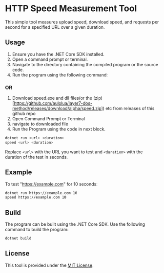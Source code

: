 # HTTP Speed Measurement Tool

This simple tool measures upload speed, download speed, and requests per second for a specified URL over a given duration.

## Usage

1. Ensure you have the .NET Core SDK installed.
2. Open a command prompt or terminal.
3. Navigate to the directory containing the compiled program or the source code.
4. Run the program using the following command:
### OR
1. Download speed.exe and dll files(or the (zip)[https://github.com/aulolua/layer7-dos-method/releases/download/alpha/speed.zip]) etc from releases of this github repo
2. Open Command Prompt or Terminal
3. navigate to downloaded file
4. Run the Program using the code in next block.

```bash
dotnet run <url> <duration>
speed <url> <duration>
```

Replace `<url>` with the URL you want to test and `<duration>` with the duration of the test in seconds.

## Example

To test "https://example.com" for 10 seconds:

```bash
dotnet run https://example.com 10
speed https://example.com 10
```

## Build

The program can be built using the .NET Core SDK. Use the following command to build the program:

```bash
dotnet build
```

## License

This tool is provided under the [MIT License](LICENSE).
